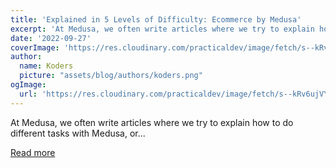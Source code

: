 ```yaml
---
title: 'Explained in 5 Levels of Difficulty: Ecommerce by Medusa'
excerpt: 'At Medusa, we often write articles where we try to explain how to do different tasks with Medusa, or...'
date: '2022-09-27'
coverImage: 'https://res.cloudinary.com/practicaldev/image/fetch/s--kRv6ujVY--/c_imagga_scale,f_auto,fl_progressive,h_420,q_auto,w_1000/https://dev-to-uploads.s3.amazonaws.com/uploads/articles/zt2kgo1omgcfnp3kmvn2.jpg'
author:
  name: Koders
  picture: "assets/blog/authors/koders.png"
ogImage:
  url: 'https://res.cloudinary.com/practicaldev/image/fetch/s--kRv6ujVY--/c_imagga_scale,f_auto,fl_progressive,h_420,q_auto,w_1000/https://dev-to-uploads.s3.amazonaws.com/uploads/articles/zt2kgo1omgcfnp3kmvn2.jpg'
---
```


At Medusa, we often write articles where we try to explain how to do different tasks with Medusa, or...

[Read more](https://dev.to/medusajs/explained-in-5-levels-of-difficulty-ecommerce-by-medusa-47co)
